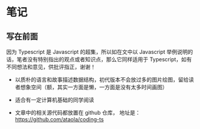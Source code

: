 # 笔记

## 写在前面

因为 Typescript 是 Javascript 的超集，所以如在文中以 Javascript 举例说明的话，笔者没有特别指出的观点或者知识点，那么它同样适用于 Typescript，如有不同想法和意见，供批评指正，谢谢！

- 以质朴的语言和故事描述数据结构，初代版本不会放过多的图片绘图，留给读者想象空间（额，其实一方面是懒，一方面是没有太多时间画图）

- 适合有一定计算机基础的同学阅读

- 文章中的相关源代码都放置在 github 仓库， 地址是：https://github.com/ataola/coding-ts
